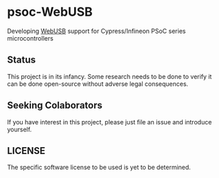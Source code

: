 # psoc-WebUSB
Developing [WebUSB][1] support for Cypress/Infineon PSoC series microcontrollers

## Status

This project is in its infancy.   Some research needs to be done to verify it can be done open-source without adverse legal consequences.

## Seeking Colaborators

If you have interest in this project, please just file an issue and introduce yourself.

## LICENSE
The specific software license to be used is yet to be determined.  

[1]: https://github.com/WICG/webusb#readme "WebUSB project on github"
